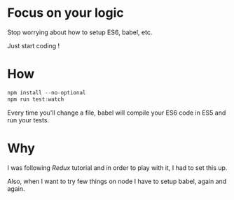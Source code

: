 # Focus on your logic

Stop worrying about how to setup ES6, babel, etc.

Just start coding !

# How

```javascript
npm install --no-optional
npm run test:watch
```

Every time you'll change a file, babel will compile your ES6 code in ES5 and run your tests.

# Why

I was following *Redux* tutorial and in order to play with it, I had to set this up.

Also, when I want to try few things on node I have to setup babel, again and again.

